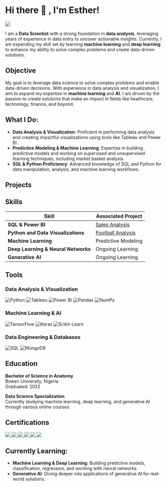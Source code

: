 # Hi there 👋 , I'm Esther!
<a href="https://www.linkedin.com/in/adeyeniesther/"><img src="https://img.shields.io/badge/-LinkedIn-0072b1?&style=for-the-badge&logo=linkedin&logoColor=white" /></a>

I am a **Data Scientist** with a strong foundation in **data analysis**, leveraging years of experience in data entry to uncover actionable insights. Currently, I am expanding my skill set by learning **machine learning** and **deep learning** to enhance my ability to solve complex problems and create data-driven solutions.

## Objective
My goal is to leverage data science to solve complex problems and enable data-driven decisions. With experience in data analysis and visualization, I aim to expand my expertise in **machine learning** and **AI**. I am driven by the passion to create solutions that make an impact in fields like healthcare, technology, finance, and beyond.

## What I Do:
- **Data Analysis & Visualization**: Proficient in performing data analysis and creating impactful visualizations using tools like Tableau and Power BI.
- **Predictive Modeling & Machine Learning**: Expertise in building predictive models and working on supervised and unsupervised learning techniques, including market basket analysis.
- **SQL & Python Proficiency**: Advanced knowledge of SQL and Python for data manipulation, analysis, and machine learning workflows.

## Projects


## Skills

| Skill                                         | Associated Project         |
|-----------------------------------------------|----------------------------|
| **SQL & Power BI**                            | [Sales Analysis](https://github.com/AdeyeniEsther1/SalesAnalysis)              |
| **Python and Data Visualizations**            | [Football Analysis](https://github.com/AdeyeniEsther1/FifaWorldCup)           |
| **Machine Learning**                          | Predictive Modeling         |
| **Deep Learning & Neural Networks**           | Ongoing Learning            |
| **Generative AI**                             | Ongoing Learning            |

## Tools

### Data Analysis & Visualization
![Python](https://img.shields.io/badge/Python-3776AB?style=for-the-badge&logo=python&logoColor=white)
![Tableau](https://img.shields.io/badge/Tableau-E97627?style=for-the-badge&logo=tableau&logoColor=white)
![Power BI](https://img.shields.io/badge/Power%20BI-F2C811?style=for-the-badge&logo=powerbi&logoColor=black)
![Pandas](https://img.shields.io/badge/Pandas-150458?style=for-the-badge&logo=pandas&logoColor=white)
![NumPy](https://img.shields.io/badge/NumPy-013243?style=for-the-badge&logo=numpy&logoColor=white)

### Machine Learning & AI
![TensorFlow](https://img.shields.io/badge/TensorFlow-FF6F00?style=for-the-badge&logo=tensorflow&logoColor=white)
![Keras](https://img.shields.io/badge/Keras-D00000?style=for-the-badge&logo=keras&logoColor=white)
![Scikit-Learn](https://img.shields.io/badge/Scikit--Learn-F7931E?style=for-the-badge&logo=scikit-learn&logoColor=white)

### Data Engineering & Databases
![SQL](https://img.shields.io/badge/SQL-4479A1?style=for-the-badge&logo=sql&logoColor=white)
![MongoDB](https://img.shields.io/badge/MongoDB-47A248?style=for-the-badge&logo=mongodb&logoColor=white)

## Education

**Bachelor of Science in Anatomy**  
Bowen University, Nigeria  
Graduated: 2022

**Data Science Specialization**  
Currently studying machine learning, deep learning, and generative AI through various online courses.

## Certifications

<div>
    <a href="https://www.credly.com/badges/535d5309-1f96-474f-aafd-f8201159917a/public_url" target="_blank">
        <img src="https://img.shields.io/badge/-Introduction%20to%20Data%20Science-2962FF?&style=for-the-badge&logo=Cisco&logoColor=white" />
    </a>
    <a href="https://www.credly.com/badges/fc854bca-d6df-4f4e-86c5-01c203b10211/public_url" target="_blank">
        <img src="https://img.shields.io/badge/-Data%20Analytics%20Essentials-2962FF?&style=for-the-badge&logo=Cisco&logoColor=white" />
    </a>
    <a href="https://www.coursera.org/professional-certificates/ibm-data-science" target="_blank">
        <img src="https://img.shields.io/badge/-IBM%20AI%20Fundamentals-FF6F00?&style=for-the-badge&logo=IBM&logoColor=white" />
    </a>
    <a href="https://www.newhorizons.com/" target="_blank">
        <img src="https://img.shields.io/badge/-IC3%20Certification-FF5733?&style=for-the-badge&logo=New%20Horizons&logoColor=white" />
    </a>
    <a href="https://www.coursera.org/specializations/machine-learning" target="_blank">
        <img src="https://img.shields.io/badge/-Machine%20Learning%20Specialization-FF4500?&style=for-the-badge&logo=Coursera&logoColor=white" />
    </a>
    <a href="https://www.coursera.org/specializations/deep-learning" target="_blank">
        <img src="https://img.shields.io/badge/-Deep%20Learning%20Specialization-6C4FBB?&style=for-the-badge&logo=Coursera&logoColor=white" />
    </a>
</div>

## Currently Learning:
- **Machine Learning & Deep Learning**: Building predictive models, classification, regression, and working with neural networks.
- **Generative AI**: Diving deeper into applications of generative AI for real-world solutions.
